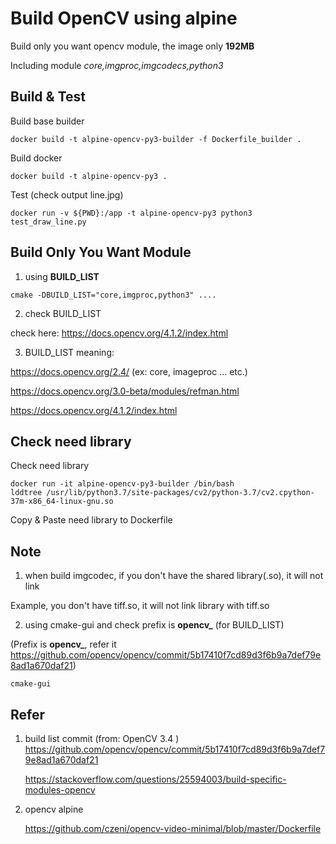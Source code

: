 
# Build OpenCV using alpine

Build only you want opencv module, the image only **192MB** 

Including module *core,imgproc,imgcodecs,python3*

## Build & Test

Build base builder

```
docker build -t alpine-opencv-py3-builder -f Dockerfile_builder .
```

Build docker
```
docker build -t alpine-opencv-py3 .
```

Test (check output line.jpg)
```
docker run -v ${PWD}:/app -t alpine-opencv-py3 python3 test_draw_line.py  
```

## Build Only You Want Module

1. using **BUILD_LIST** 

```
cmake -DBUILD_LIST="core,imgproc,python3" ....
```

2. check BUILD_LIST

check here: https://docs.opencv.org/4.1.2/index.html


3. BUILD_LIST meaning:

https://docs.opencv.org/2.4/  (ex: core, imageproc ... etc.)

https://docs.opencv.org/3.0-beta/modules/refman.html

https://docs.opencv.org/4.1.2/index.html


## Check need library

Check need library

```
docker run -it alpine-opencv-py3-builder /bin/bash
lddtree /usr/lib/python3.7/site-packages/cv2/python-3.7/cv2.cpython-37m-x86_64-linux-gnu.so
```

Copy & Paste need library to Dockerfile


## Note

1. when build imgcodec, if you don't have the shared library(.so), it will not link

Example, you don't have tiff.so, it will not link library with tiff.so

2. using cmake-gui and check prefix is **opencv_** (for BUILD_LIST)

(Prefix is **opencv_**, refer it  https://github.com/opencv/opencv/commit/5b17410f7cd89d3f6b9a7def79e8ad1a670daf21)

```
cmake-gui  
```

## Refer

1. build list commit (from: OpenCV 3.4 ) 
    https://github.com/opencv/opencv/commit/5b17410f7cd89d3f6b9a7def79e8ad1a670daf21

    https://stackoverflow.com/questions/25594003/build-specific-modules-opencv

2. opencv alpine

    https://github.com/czeni/opencv-video-minimal/blob/master/Dockerfile


